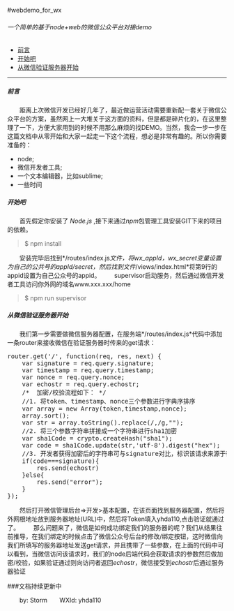 #webdemo_for_wx

###### 一个简单的基于node+web的微信公众平台对接demo

* [前言](#first)
* [开始吧](#chapter1)
* [从微信验证服务器开始](#chapter2)

---
<div id="first"></div>

##### 前言

&emsp;&emsp;距离上次微信开发已经好几年了，最近做运营活动需要重新配一套关于微信公众平台的方案，虽然网上一大堆关于这方面的资料，但是都是碎片化的，在这里整理了一下，方便大家用到的时候不用那么麻烦的找DEMO。当然，我会一步一步在这篇文档中从零开始和大家一起走一下这个流程，想必是非常有趣的。所以你需要准备的：

* node;
* 微信开发者工具;
* 一个文本编辑器，比如sublime;
* 一些时间

<div id="chapter1"></div>

##### 开始吧

&emsp;&emsp;首先假定你安装了 *Node.js* ,接下来通过*npm*包管理工具安装GIT下来的项目的依赖。
>$ npm install

&emsp;&emsp;安装完毕后找到*/routes/index.js*文件，将wx_appId，wx_secret变量设置为自己的公共号的appId/secret，然后找到文件*/views/index.html*将第9行的appid设置为自己公众号的appid。
&emsp;&emsp;supervisor启动服务，然后通过微信开发者工具访问你外网的域名www.xxx.xxx/home
>$ npm run supervisor
<div id="chapter2"></div>

##### 从微信验证服务器开始

&emsp;&emsp;我们第一步需要做微信服务器配置，在服务端*/routes/index.js*代码中添加一条router来接收微信在验证服务器时传来的get请求：
<pre>
router.get('/', function(req, res, next) {
    var signature = req.query.signature;
    var timestamp = req.query.timestamp;
    var nonce = req.query.nonce;
    var echostr = req.query.echostr;
    /*  加密/校验流程如下： */
    //1. 将token、timestamp、nonce三个参数进行字典序排序
    var array = new Array(token,timestamp,nonce);
    array.sort();
    var str = array.toString().replace(/,/g,"");
    //2. 将三个参数字符串拼接成一个字符串进行sha1加密
    var sha1Code = crypto.createHash("sha1");
    var code = sha1Code.update(str,'utf-8').digest("hex");
    //3. 开发者获得加密后的字符串可与signature对比，标识该请求来源于微信
    if(code===signature){
        res.send(echostr)
    }else{
        res.send("error");
    }
});
</pre>
&emsp;&emsp;然后打开微信管理后台=>开发>基本配置，在该页面找到服务器配置，然后将外网根地址放到服务器地址(URL)中，然后将Token填入yhda110,点击验证就通过了。
&emsp;&emsp;那么问题来了，微信是如何成功绑定我们的服务器的呢？我们从结果往前推导，在我们绑定的时候点击了微信公众号后台的修改/绑定按钮，这时微信向我们所填写的服务器地址发送get请求，并且携带了一些参数，在上面的代码中可以看到，当微信访问该请求时，我们的node后端代码会获取请求的参数然后做加密/校验，如果验证通过则向访问者返回*echostr*，微信接受到*echostr*后通过服务器验证



###文档持续更新中
<div class="footer">
 &emsp;&emsp;by: Storm&emsp;&emsp;WXId: yhda110
</div>








   
